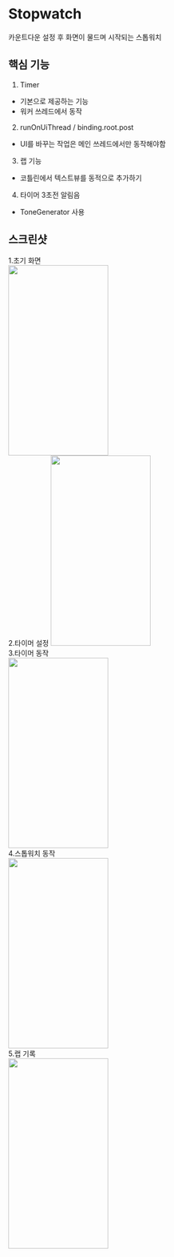 # Stopwatch
 카운트다운 설정 후 화면이 물드며 시작되는 스톱워치
 
 ## 핵심 기능
 1. Timer
  * 기본으로 제공하는 기능
  * 워커 쓰레드에서 동작
 2. runOnUiThread / binding.root.post
  * UI를 바꾸는 작업은 메인 쓰레드에서만 동작해야함
 3. 랩 기능
  * 코틀린에서 텍스트뷰를 동적으로 추가하기
 4. 타이머 3초전 알림음
  * ToneGenerator 사용
 ## 스크린샷
 1.초기 화면    
<img src="https://user-images.githubusercontent.com/61692372/221339307-0f305ce3-812e-4329-846b-a1295093086e.png" width="200" height="380"/><br>
 2.타이머 설정
<img src="(https://user-images.githubusercontent.com/61692372/221339758-38c0ddcc-8066-480e-a6bd-61fdf2409fd6.png" width="200" height="380"/><br>
 3.타이머 동작    
<img src="https://user-images.githubusercontent.com/61692372/221339360-dee7cc0b-9f98-4aeb-9564-128e8cc10ae3.png" width="200" height="380"/><br>
 4.스톱워치 동작    
<img src="https://user-images.githubusercontent.com/61692372/221339394-ab187cdf-355d-4e87-880d-16d6f5029be1.png" width="200" height="380"/><br>
 5.랩 기록    
<img src="https://user-images.githubusercontent.com/61692372/221339399-cb772b56-67c5-4e70-b044-0c613d23e50b.png" width="200" height="380"/><br>
